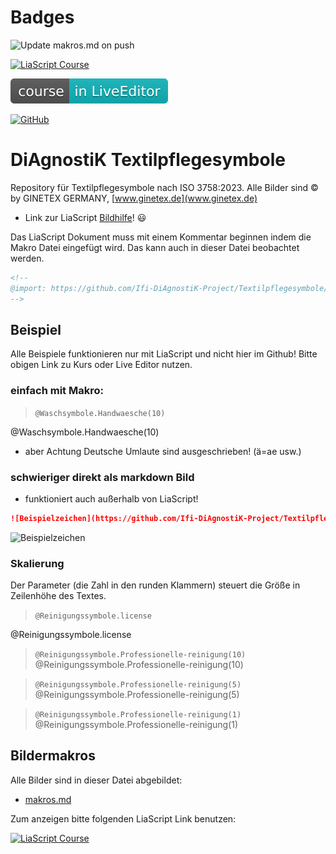 <!--
author: Volker Göhler
version: 0.0.2
comment: This repository is a collection of textile care signs for the DiAgnostiK Project
@import: https://github.com/Ifi-DiAgnostiK-Project/Textilpflegesymbole/blob/main/makros.md?raw=true
attribute: all images: © by GINETEX GERMANY, www.ginetex.de


-->

# Badges

![Update makros.md on push](https://github.com/Ifi-DiAgnostiK-Project/Textilpflegesymbole/actions/workflows/github_workflows_update-makros.yml/badge.svg)

[![LiaScript Course](https://raw.githubusercontent.com/LiaScript/LiaScript/master/badges/course.svg)](https://liascript.github.io/course/?https://github.com/Ifi-DiAgnostiK-Project/Textilpflegesymbole/blob/main/README.md?raw=true)

[![LiaScript LiveEditor](https://raw.githubusercontent.com/LiaScript/LiaScript/refs/heads/development/badges/editor.svg)](https://liascript.github.io/LiveEditor/?/show/file/https://github.com/Ifi-DiAgnostiK-Project/Textilpflegesymbole/blob/main/README.md?raw=true)

[![GitHub](https://img.shields.io/badge/Ansehen%20auf-GitHub-181717?logo=github)](https://github.com/Ifi-DiAgnostiK-Project/Textilpflegesymbole/blob/main/README.md)

# DiAgnostiK Textilpflegesymbole

Repository für Textilpflegesymbole nach ISO 3758:2023.
Alle Bilder sind © by GINETEX GERMANY, [www.ginetex.de](www.ginetex.de)

- Link zur LiaScript [Bildhilfe](https://liascript.github.io/course/?https://raw.githubusercontent.com/liaScript/docs/master/README.md#24)! 😃

Das  LiaScript Dokument muss mit einem Kommentar beginnen indem die Makro Datei eingefügt wird. Das kann auch in dieser Datei beobachtet werden.

```markdown
<!--
@import: https://github.com/Ifi-DiAgnostiK-Project/Textilpflegesymbole/blob/main/makros.md?raw=true
-->
```

## Beispiel

Alle Beispiele funktionieren nur mit LiaScript und nicht hier im Github! Bitte obigen Link zu Kurs oder Live Editor nutzen.

### einfach mit Makro:

> `@Waschsymbole.Handwaesche(10)`

@Waschsymbole.Handwaesche(10)

- aber Achtung Deutsche Umlaute sind ausgeschrieben! (ä=ae usw.)

### schwieriger direkt als markdown Bild

- funktioniert auch außerhalb von LiaScript!

```md
![Beispielzeichen](https://github.com/Ifi-DiAgnostiK-Project/Textilpflegesymbole/blob/main/Trocknersymbole/Trocknen.jpg?raw=true)<!-- style="height: 10rem;" -->
```

![Beispielzeichen](https://github.com/Ifi-DiAgnostiK-Project/Textilpflegesymbole/blob/main/Trocknersymbole/Trocknen.jpg?raw=true)<!-- style="height: 10rem;" -->

### Skalierung

Der Parameter (die Zahl in den runden Klammern) steuert die Größe in Zeilenhöhe des Textes.

> `@Reinigungssymbole.license`

@Reinigungssymbole.license

> `@Reinigungssymbole.Professionelle-reinigung(10)`
@Reinigungssymbole.Professionelle-reinigung(10)

> `@Reinigungssymbole.Professionelle-reinigung(5)`
@Reinigungssymbole.Professionelle-reinigung(5)

> `@Reinigungssymbole.Professionelle-reinigung(1)`
@Reinigungssymbole.Professionelle-reinigung(1)

## Bildermakros

Alle Bilder sind in dieser Datei abgebildet:

- [makros.md](https://github.com/Ifi-DiAgnostiK-Project/Textilpflegesymbole/blob/main/makros.md)

Zum anzeigen bitte folgenden LiaScript Link benutzen:

[![LiaScript Course](https://raw.githubusercontent.com/LiaScript/LiaScript/master/badges/course.svg)](https://github.com/Ifi-DiAgnostiK-Project/Textilpflegesymbole/blob/main/makros.md?raw=true)
